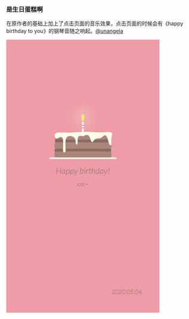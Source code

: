 ### 是生日蛋糕啊
在原作者的基础上加上了点击页面的音乐效果，点击页面的时候会有《happy birthday to you》的钢琴音随之响起。[@unangela](https://github.com/unangela/ToSword)


![截图](https://github.com/zhoudyme/ToSword/blob/master/screenshot/screenshot.png)
